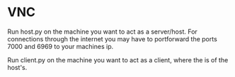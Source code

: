 # VNC

Run host.py on the machine you want to act as a server/host. 
For connections through the internet you may have to portforward the ports 7000 and 6969 to your machines ip.

Run client.py <ip> on the machine you want to act as a client, where the <ip> is of the host's.
